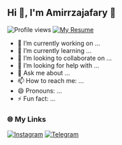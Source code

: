## Hi 👋, I'm Amirrzajafary :wine_glass:




![Profile views](https://komarev.com/ghpvc/?username=AmirrezaJafary&label=Profile%20views&color=brightgreen&style=for-the-badge)
[![My Resume](https://img.shields.io/badge/my%20resume-FFD700?style=for-the-badge&logo=readme&logoColor=black)](https://yourresume.com)





- 🔭 I’m currently working on ...
- 🌱 I’m currently learning ...
- 👯 I’m looking to collaborate on ...
- 🤔 I’m looking for help with ...
- 💬 Ask me about ...
- 📫 How to reach me: ...
- 😄 Pronouns: ...
- ⚡ Fun fact: ...    


### 🌐 My Links  

[![Instagram](https://img.shields.io/badge/Instagram-E4405F?style=for-the-badge&logo=instagram&logoColor=white)](https://instagram.com/Amirezaw_jafary)
[![Telegram](https://img.shields.io/badge/Telegram-0088cc?style=for-the-badge&logo=telegram&logoColor=white)](https://t.me/Pv_Amirrexa)
